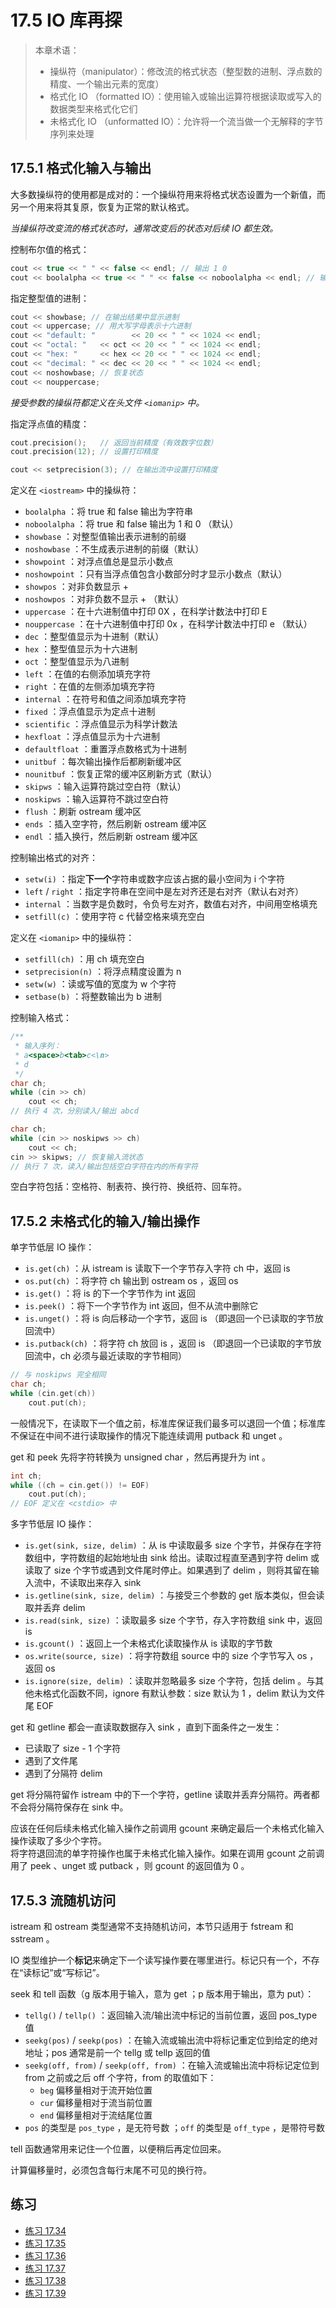 # 17.5 IO 库再探

> 本章术语：
>
> * 操纵符（manipulator）：修改流的格式状态（整型数的进制、浮点数的精度、一个输出元素的宽度）
> * 格式化 IO （formatted IO）：使用输入或输出运算符根据读取或写入的数据类型来格式化它们
> * 未格式化 IO （unformatted IO）：允许将一个流当做一个无解释的字节序列来处理

## 17.5.1 格式化输入与输出

大多数操纵符的使用都是成对的：一个操纵符用来将格式状态设置为一个新值，而另一个用来将其复原，恢复为正常的默认格式。

*当操纵符改变流的格式状态时，通常改变后的状态对后续 IO 都生效。*

控制布尔值的格式：

```cpp
cout << true << " " << false << endl; // 输出 1 0
cout << boolalpha << true << " " << false << noboolalpha << endl; // 输出 true false
```

指定整型值的进制：

```cpp
cout << showbase; // 在输出结果中显示进制
cout << uppercase; // 用大写字母表示十六进制
cout << "default: "        << 20 << " " << 1024 << endl;
cout << "octal: "   << oct << 20 << " " << 1024 << endl;
cout << "hex: "     << hex << 20 << " " << 1024 << endl;
cout << "decimal: " << dec << 20 << " " << 1024 << endl;
cout << noshowbase; // 恢复状态
cout << nouppercase;
```

*接受参数的操纵符都定义在头文件 `<iomanip>` 中。*

指定浮点值的精度：

```cpp
cout.precision();   // 返回当前精度（有效数字位数）
cout.precision(12); // 设置打印精度

cout << setprecision(3); // 在输出流中设置打印精度
```

定义在 `<iostream>` 中的操纵符：

* `boolalpha` ：将 true 和 false 输出为字符串
* `noboolalpha` ：将 true 和 false 输出为 1 和 0 （默认）
* `showbase` ：对整型值输出表示进制的前缀
* `noshowbase` ：不生成表示进制的前缀（默认）
* `showpoint` ：对浮点值总是显示小数点
* `noshowpoint` ：只有当浮点值包含小数部分时才显示小数点（默认）
* `showpos` ：对非负数显示 +
* `noshowpos` ：对非负数不显示 + （默认）
* `uppercase` ：在十六进制值中打印 0X ，在科学计数法中打印 E
* `nouppercase` ：在十六进制值中打印 0x ，在科学计数法中打印 e （默认）
* `dec` ：整型值显示为十进制（默认）
* `hex` ：整型值显示为十六进制
* `oct` ：整型值显示为八进制
* `left` ：在值的右侧添加填充字符
* `right` ：在值的左侧添加填充字符
* `internal` ：在符号和值之间添加填充字符
* `fixed` ：浮点值显示为定点十进制
* `scientific` ：浮点值显示为科学计数法
* `hexfloat` ：浮点值显示为十六进制
* `defaultfloat` ：重置浮点数格式为十进制
* `unitbuf` ：每次输出操作后都刷新缓冲区
* `nounitbuf` ：恢复正常的缓冲区刷新方式（默认）
* `skipws` ：输入运算符跳过空白符（默认）
* `noskipws` ：输入运算符不跳过空白符
* `flush` ：刷新 ostream 缓冲区
* `ends` ：插入空字符，然后刷新 ostream 缓冲区
* `endl` ：插入换行，然后刷新 ostream 缓冲区

控制输出格式的对齐：

* `setw(i)` ：指定**下一个**字符串或数字应该占据的最小空间为 i 个字符
* `left` / `right` ：指定字符串在空间中是左对齐还是右对齐（默认右对齐）
* `internal` ：当数字是负数时，令负号左对齐，数值右对齐，中间用空格填充
* `setfill(c)` ：使用字符 c 代替空格来填充空白

定义在 `<iomanip>` 中的操纵符：

* `setfill(ch)` ：用 ch 填充空白
* `setprecision(n)` ：将浮点精度设置为 n
* `setw(w)` ：读或写值的宽度为 w 个字符
* `setbase(b)` ：将整数输出为 b 进制

控制输入格式：

```cpp
/**
 * 输入序列：
 * a<space>b<tab>c<\n>
 * d
 */
char ch;
while (cin >> ch)
    cout << ch;
// 执行 4 次，分别读入/输出 abcd

char ch;
while (cin >> noskipws >> ch)
    cout << ch;
cin >> skipws; // 恢复输入流状态
// 执行 7 次，读入/输出包括空白字符在内的所有字符
```

空白字符包括：空格符、制表符、换行符、换纸符、回车符。

## 17.5.2 未格式化的输入/输出操作

单字节低层 IO 操作：

* `is.get(ch)` ：从 istream is 读取下一个字节存入字符 ch 中，返回 is
* `os.put(ch)` ：将字符 ch 输出到 ostream os ，返回 os
* `is.get()` ：将 is 的下一个字节作为 int 返回
* `is.peek()` ：将下一个字节作为 int 返回，但不从流中删除它
* `is.unget()` ：将 is 向后移动一个字节，返回 is （即退回一个已读取的字节放回流中）
* `is.putback(ch)` ：将字符 ch 放回 is ，返回 is （即退回一个已读取的字节放回流中，ch 必须与最近读取的字节相同）

```cpp
// 与 noskipws 完全相同
char ch;
while (cin.get(ch))
    cout.put(ch);
```

一般情况下，在读取下一个值之前，标准库保证我们最多可以退回一个值；标准库不保证在中间不进行读取操作的情况下能连续调用 putback 和 unget 。

get 和 peek 先将字符转换为 unsigned char ，然后再提升为 int 。

```cpp
int ch;
while ((ch = cin.get()) != EOF)
    cout.put(ch);
// EOF 定义在 <cstdio> 中
```

多字节低层 IO 操作：

* `is.get(sink, size, delim)` ：从 is 中读取最多 size 个字节，并保存在字符数组中，字符数组的起始地址由 sink 给出。读取过程直至遇到字符 delim 或读取了 size 个字节或遇到文件尾时停止。如果遇到了 delim ，则将其留在输入流中，不读取出来存入 sink
* `is.getline(sink, size, delim)` ：与接受三个参数的 get 版本类似，但会读取并丢弃 delim
* `is.read(sink, size)` ：读取最多 size 个字节，存入字符数组 sink 中，返回 is
* `is.gcount()` ：返回上一个未格式化读取操作从 is 读取的字节数
* `os.write(source, size)` ：将字符数组 source 中的 size 个字节写入 os ，返回 os
* `is.ignore(size, delim)` ：读取并忽略最多 size 个字符，包括 delim 。与其他未格式化函数不同，ignore 有默认参数：size 默认为 1 ，delim 默认为文件尾 EOF

get 和 getline 都会一直读取数据存入 sink ，直到下面条件之一发生：

* 已读取了 size - 1 个字符
* 遇到了文件尾
* 遇到了分隔符 delim

get 将分隔符留作 istream 中的下一个字符，getline 读取并丢弃分隔符。两者都不会将分隔符保存在 sink 中。

应该在任何后续未格式化输入操作之前调用 gcount 来确定最后一个未格式化输入操作读取了多少个字符。  
将字符退回流的单字符操作也属于未格式化输入操作。如果在调用 gcount 之前调用了 peek 、unget 或 putback ，则 gcount 的返回值为 0 。

## 17.5.3 流随机访问

istream 和 ostream 类型通常不支持随机访问，本节只适用于 fstream 和 sstream 。

IO 类型维护一个**标记**来确定下一个读写操作要在哪里进行。标记只有一个，不存在“读标记”或“写标记”。

seek 和 tell 函数（g 版本用于输入，意为 get ；p 版本用于输出，意为 put）：

* `tellg()` / `tellp()` ：返回输入流/输出流中标记的当前位置，返回 pos_type 值
* `seekg(pos)` / `seekp(pos)` ：在输入流或输出流中将标记重定位到给定的绝对地址；pos 通常是前一个 tellg 或 tellp 返回的值
* `seekg(off, from)` / `seekp(off, from)` ：在输入流或输出流中将标记定位到 from 之前或之后 off 个字符，from 的取值如下：
  * `beg` 偏移量相对于流开始位置
  * `cur` 偏移量相对于流当前位置
  * `end` 偏移量相对于流结尾位置
* `pos` 的类型是 `pos_type` ，是无符号数 ；`off` 的类型是 `off_type` ，是带符号数

tell 函数通常用来记住一个位置，以便稍后再定位回来。

计算偏移量时，必须包含每行末尾不可见的换行符。

## 练习

* [练习 17.34](../src/quiz_17.34.cpp)
* [练习 17.35](../src/quiz_17.35.cpp)
* [练习 17.36](../src/quiz_17.36.cpp)
* [练习 17.37](../src/quiz_17.37.cpp)
* [练习 17.38](../src/quiz_17.38.cpp)
* [练习 17.39](../src/quiz_17.39.cpp)
